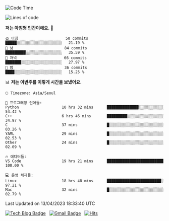 <!-- ### Hi there 👋 -->

<!--
**dnchoi/dnchoi** is a ✨ _special_ ✨ repository because its `README.md` (this file) appears on your GitHub profile.

Here are some ideas to get you started:

- 🔭 I’m currently working on ...
- 🌱 I’m currently learning ...
- 👯 I’m looking to collaborate on ...
- 🤔 I’m looking for help with ...
- 💬 Ask me about ...
- 📫 How to reach me: ...
- 😄 Pronouns: ...
- ⚡ Fun fact: ...
-->

<!--START_SECTION:waka-->
![Code Time](http://img.shields.io/badge/Code%20Time-492%20hrs%2054%20mins-blue)

![Lines of code](https://img.shields.io/badge/%EC%A0%80%EB%8A%94%20%EC%97%AC%ED%83%9C%EA%B9%8C%EC%A7%80%20-345.9%20thousand%20%EC%A4%84%EC%9D%98%20%EC%BD%94%EB%93%9C%EB%A5%BC%20%EC%9E%91%EC%84%B1%ED%96%88%EC%96%B4%EC%9A%94.-blue)

**저는 아침형 인간이에요. 🐤** 

```text
🌞 아침                     50 commits          █████░░░░░░░░░░░░░░░░░░░░   21.19 % 
🌆 낮　                     84 commits          █████████░░░░░░░░░░░░░░░░   35.59 % 
🌃 저녁                     66 commits          ███████░░░░░░░░░░░░░░░░░░   27.97 % 
🌙 밤　                     36 commits          ████░░░░░░░░░░░░░░░░░░░░░   15.25 % 
```


📊 **저는 이번주를 이렇게 시간을 보냈어요.** 

```text
🕑︎ Timezone: Asia/Seoul

💬 프로그래밍 언어들: 
Python                   10 hrs 32 mins      ██████████████░░░░░░░░░░░   54.42 % 
C++                      6 hrs 46 mins       █████████░░░░░░░░░░░░░░░░   34.97 % 
C                        37 mins             █░░░░░░░░░░░░░░░░░░░░░░░░   03.26 % 
YAML                     29 mins             █░░░░░░░░░░░░░░░░░░░░░░░░   02.53 % 
Other                    24 mins             █░░░░░░░░░░░░░░░░░░░░░░░░   02.09 % 

🔥 에디터들: 
VS Code                  19 hrs 21 mins      █████████████████████████   100.00 % 

💻 운영 체제들: 
Linux                    18 hrs 48 mins      ████████████████████████░   97.21 % 
Mac                      32 mins             █░░░░░░░░░░░░░░░░░░░░░░░░   02.79 % 
```


 Last Updated on 13/04/2023 18:33:40 UTC
<!--END_SECTION:waka-->


[![Tech Blog Badge](http://img.shields.io/badge/-Tech%20blog-black?style=flat-square&logo=github&link=https://zzsza.github.io/)](https://dnchoi.github.io/)
&nbsp;
[![Gmail Badge](https://img.shields.io/badge/Gmail-d14836?style=flat-square&logo=Gmail&logoColor=white&link=mailto:snugyun01@gmail.com)](mailto:dongnyeokc@gmail.com)
&nbsp;
[![Hits](https://hits.seeyoufarm.com/api/count/incr/badge.svg?url=https%3A%2F%2Fgithub.com%2Fgjbae1212%2Fhit-counter&count_bg=%233D7CC8&title_bg=%23555555&icon=&icon_color=%23E7E7E7&title=hits&edge_flat=false)](https://hits.seeyoufarm.com)
<!-- 
![Anurag's github stats](https://github-readme-stats.vercel.app/api?username=dnchoi&show_icons=true&theme=tokyonight)
&nbsp;
![Top Langs](https://github-readme-stats.vercel.app/api/top-langs/?username=dnchoi&layout=compact&theme=tokyonight)
 -->
<div align='center'>
